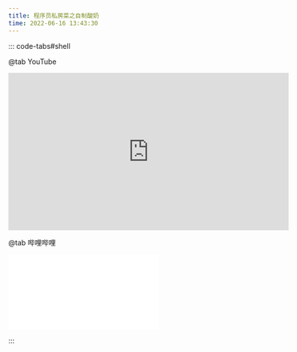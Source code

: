 ```yaml
---
title: 程序员私房菜之自制酸奶
time: 2022-06-16 13:43:30
---
```


::: code-tabs#shell

@tab YouTube

<iframe width="560" height="315" src="https://www.youtube.com/embed/NbZbuWZeaM4" title="YouTube video player" frameborder="0" allow="accelerometer; autoplay; clipboard-write; encrypted-media; gyroscope; picture-in-picture" allowfullscreen></iframe>

@tab 哔哩哔哩

<iframe src="//player.bilibili.com/player.html?aid=982531242&bvid=BV1Jt4y1h7MR&cid=747791959&page=1" scrolling="no" border="0" frameborder="no" framespacing="0" allowfullscreen="true"> </iframe>

:::